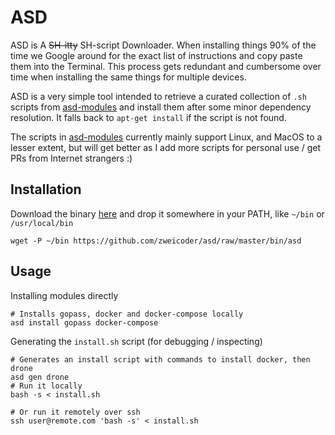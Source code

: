 # ASD
ASD is A ~~SH-itty~~ SH-script Downloader. When installing things 90% of the time we Google around for the exact list of instructions and copy paste them into the Terminal. This process gets redundant and cumbersome over time when installing the same things for multiple devices.

ASD is a very simple tool intended to retrieve a curated collection of `.sh` scripts from [asd-modules](https://github.com/zweicoder/asd-modules) and install them after some minor dependency resolution. It falls back to `apt-get install` if the script is not found.

The scripts in [asd-modules](https://github.com/zweicoder/asd-modules) currently mainly support Linux, and MacOS to a lesser extent, but will get better as I add more scripts for personal use / get PRs from Internet strangers :)


## Installation
Download the binary [here](https://github.com/zweicoder/asd/raw/master/bin/asd) and drop it somewhere in your PATH, like `~/bin` or `/usr/local/bin`

`wget -P ~/bin https://github.com/zweicoder/asd/raw/master/bin/asd `

## Usage

Installing modules directly
```
# Installs gopass, docker and docker-compose locally
asd install gopass docker-compose
```

Generating the `install.sh` script (for debugging / inspecting)
```
# Generates an install script with commands to install docker, then drone
asd gen drone
# Run it locally
bash -s < install.sh

# Or run it remotely over ssh
ssh user@remote.com 'bash -s' < install.sh
```
